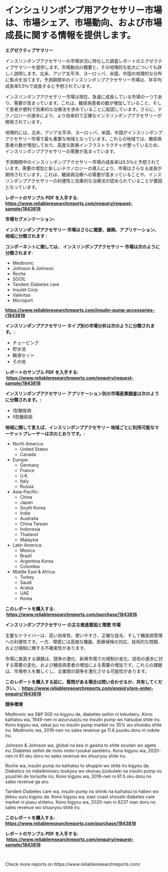 <p><h1>インシュリンポンプ用アクセサリー市場は、市場シェア、市場動向、および市場成長に関する情報を提供します。</h1></p><p><strong>エグゼクティブサマリー</strong></p>
<p><p>インスリンポンプアクセサリーの市場状況に特化した調査レポートのエグゼクティブサマリーを提供します。市場動向の概要と、その地理的な拡大についても詳しく説明します。北米、アジア太平洋、ヨーロッパ、米国、中国の地理的な分布に焦点を当てます。予測期間中のインスリンポンプアクセサリー市場は、年平均成長率5.5％で成長すると予想されています。</p><p>インスリンポンプアクセサリー市場は現在、急速に成長している市場の一つであり、需要が高まっています。これは、糖尿病患者の数が増加していること、そして患者が便利で効果的な治療法を求めていることに起因しています。さらに、テクノロジーの進歩により、より効率的で正確なインスリンポンプアクセサリーが開発されています。</p><p>地理的には、北米、アジア太平洋、ヨーロッパ、米国、中国がインスリンポンプアクセサリー市場で最も重要な地域となっています。これらの地域では、糖尿病患者の数が増加しており、高度な医療インフラストラクチャが整っているため、インスリンポンプアクセサリーの需要が高まっています。</p><p>予測期間中のインスリンポンプアクセサリー市場の成長率は5.5％と予想されています。需要の増加と新しいテクノロジーの導入により、市場はさらなる成長が期待されています。これは、糖尿病治療への需要が高まっていることや、インスリンポンプアクセサリーの利便性と効果的な治療法が認められていることが要因となっています。</p></p>
<p><strong>レポートのサンプル PDF を入手する: <a href="https://www.reliableresearchreports.com/enquiry/request-sample/1843818">https://www.reliableresearchreports.com/enquiry/request-sample/1843818</a></strong></p>
<p><strong>市場セグメンテーション:</strong></p>
<p><strong> インスリンポンプアクセサリー 市場はさらに概要、展開、アプリケーション、地域に分類されます :</strong></p>
<p><strong>コンポーネントに関しては、 インスリンポンプアクセサリー 市場は次のように分類されます: &nbsp;</strong></p>
<p><ul><li>Medtronic</li><li>Johnson & Johnson</li><li>Roche</li><li>SOOIL</li><li>Tandem Diabetes care</li><li>Insulet Corp</li><li>Valeritas</li><li>Microport</li></ul></p>
<p><strong><a href="https://www.reliableresearchreports.com/insulin-pump-accessories-r1843818">https://www.reliableresearchreports.com/insulin-pump-accessories-r1843818</a></strong></p>
<p><strong> インスリンポンプアクセサリー タイプ別の市場分析は次のように分類されます。:</strong></p>
<p><ul><li>チュービング</li><li>貯水池</li><li>輸液セット</li><li>その他</li></ul></p>
<p><strong>レポートのサンプル PDF を入手する: &nbsp;<a href="https://www.reliableresearchreports.com/enquiry/request-sample/1843818">https://www.reliableresearchreports.com/enquiry/request-sample/1843818</a></strong></p>
<p><strong> インスリンポンプアクセサリー アプリケーション別の市場産業調査は次のように分類されます。:</strong></p>
<p><ul><li>I型糖尿病</li><li>II型糖尿病</li></ul></p>
<p><strong>地域に関して言えば、インスリンポンプアクセサリー 地域ごとに利用可能なマーケットプレーヤーは次のとおりです。:</strong></p>
<p><ul>
    <li>
        North America:
        <ul>
            <li>United States</li>
            <li>Canada</li>
        </ul>
    </li>
    <li>
        Europe:
        <ul>
            <li>Germany</li>
            <li>France</li>
            <li>U.K.</li>
            <li>Italy</li>
            <li>Russia</li>
        </ul>
    </li>
    <li>
        Asia-Pacific:
        <ul>
            <li>China</li>
            <li>Japan</li>
            <li>South Korea</li>
            <li>India</li>
            <li>Australia</li>
            <li>China Taiwan</li>
            <li>Indonesia</li>
            <li>Thailand</li>
            <li>Malaysia</li>
        </ul>
    </li>
    <li>
        Latin America:
        <ul>
            <li>Mexico</li>
            <li>Brazil</li>
            <li>Argentina Korea</li>
            <li>Colombia</li>
        </ul>
    </li>
    <li>
        Middle East & Africa:
        <ul>
            <li>Turkey</li>
            <li>Saudi</li>
            <li>Arabia</li>
            <li>UAE</li>
            <li>Korea</li>
        </ul>
    </li>
    </ul></p>
<p><strong>このレポートを購入する: &nbsp;<a href="https://www.reliableresearchreports.com/purchase/1843818">https://www.reliableresearchreports.com/purchase/1843818</a></strong></p>
<p><strong>インスリンポンプアクセサリー の主な推進要因と障壁 市場</strong></p>
<p><p>主要なドライバーは、高い効率性、使いやすさ、正確な投与、そして糖尿病管理への利便性です。一方、障壁には高価な機器、医療保険の対応、技術的な問題、および規制に関する不確実性があります。</p><p>市場に直面する課題は、競争の激化、新興市場での規制の変化、技術の進歩に対する需要の変化、および糖尿病患者の増加による需要の増加です。これらの課題は、市場参入を難しくし、企業間の競争を激化させる可能性があります。</p></p>
<p><strong>このレポートを購入する前に、質問がある場合は問い合わせるか、共有してください。:&nbsp; <a href="https://www.reliableresearchreports.com/enquiry/pre-order-enquiry/1843818">https://www.reliableresearchreports.com/enquiry/pre-order-enquiry/1843818</a></strong></p>
<p><strong>競争環境</strong></p>
<p><p>Medtronic wa S&P 500 no kigyou de, diabetes seihin ni tokuiteiru. Kono kaihatsu wa, 1949-nen ni aizurusaizu no insulin pump wo hatsubai shite iru. Kono kigyou wa, sekai juu no insulin pump market no 35% wo shutoku shite iru. Medtronic wa, 2019-nen no sales revenue ga 11.6 juuoku doru ni nobite iru.</p><p>Johnson & Johnson wa, global na kea in gaisha to shite soudan wo agete iru. Diabetes seihin de moto moto ryoukai sareteiru. Kono kigyou wa, 2020-nen ni 81 oku doru no sales revenue wo shuuryou shite iru.</p><p>Roche wa, insulin pump no kaihatsu to shuppin wo shite iru kigyou da. Diabetics no mikeikininaru toukyou wo okonau jizokuteki na insulin pump no youshiki de torisotte iru. Kono kigyou wa, 2018-nen ni 61.5 oku doru no sales revenue ga aru.</p><p>Tandem Diabetes care wa, insulin pump no shinki na kaihatsu to haben wo jikkou suru kigyou da. Kono kigyou wa, east coast shoushi diabetes care market ni piasu shiteiru. Kono kigyou wa, 2020-nen ni 6237 man doru no sales revenue wo shuuryou shite iru.</p></p>
<p><strong>このレポートを購入する: &nbsp; <a href="https://www.reliableresearchreports.com/purchase/1843818">https://www.reliableresearchreports.com/purchase/1843818</a></strong></p>
<p><strong>レポートのサンプル PDF を入手する: &nbsp;<a href="https://www.reliableresearchreports.com/enquiry/request-sample/1843818">https://www.reliableresearchreports.com/enquiry/request-sample/1843818</a></strong><strong></strong></p>
<p>&nbsp;</p>
<p>Check more reports on https://www.reliableresearchreports.com/</p>